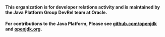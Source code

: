 #### This organization is for developer relations activity and is maintained by the Java Platform Group DevRel team at Oracle.

#### For contributions to the Java Platform, Please see [github.com/openjdk](https://github.com/openjdk) and [openjdk.org](https://openjdk.org).
